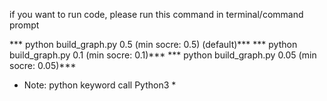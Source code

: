 if you want to run code, please run this command in terminal/command prompt

*** python build_graph.py 0.5 (min socre: 0.5) (default)***
*** python build_graph.py 0.1 (min socre: 0.1)***
*** python build_graph.py 0.05 (min socre: 0.05)***

*	Note: python keyword call Python3 *